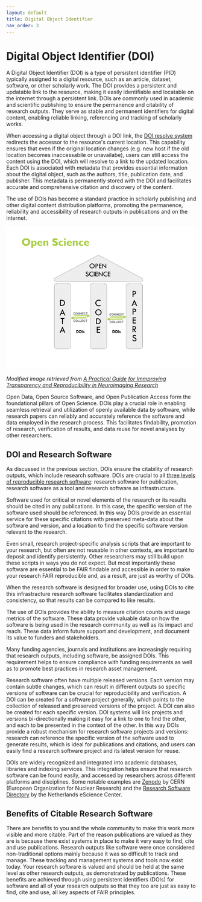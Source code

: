 ```yaml
---
layout: default
title: Digital Object Identifier
nav_order: 3
---
```


# Digital Object Identifier (DOI)

A Digital Object Identifier (DOI) is a type of persistent identifier (PID) typically assigned to a digital resource, such as an article, dataset, software, or other scholarly work. The DOI provides a persistent and updatable link to the resource, making it easily identifiable and locatable on the internet through a persistent link. DOIs are commonly used in academic and scientific publishing to ensure the permanence and citability of research outputs. They serve as stable and permanent identifiers for digital content, enabling reliable linking, referencing and tracking of scholarly works.  

When accessing a digital object through a DOI link, the [DOI resolve system](https://www.doi.org/) redirects the accessor to the resource's current location. This capability ensures that even if the original location changes (e.g. new host if the old location becomes inaccessabile or unavailabe), users can still access the content using the DOI, which will resolve to a link to the updated location. Each DOI is associated with metadata that provides essential information about the digital object, such as the authors, title, publication date, and publisher. This metadata is permanently stored with the DOI and facilitates accurate and comprehensive citation and discovery of the content.  

The use of DOIs has become a standard practice in scholarly publishing and other digital content distribution platforms, promoting the permanence, reliability and accessibility of research outputs in publications and on the internet.  

![doi-open-science](assets/img/doi-open-science.jpg)  

_Modified image retrieved from [A Practical Guide for Immproving Transparency and Reproducibility in Neuroimaging Research](https://doi.org/10.1371/journal.pbio.1002506​)_  

Open Data, Open Source Software, and Open Publication Access form the foundational pillars of Open Science. DOIs play a crucial role in enabling seamless retrieval and utilization of openly available data by software, while research papers can reliably and accurately reference the software and data employed in the research process. This facilitates findability, promotion of research, verification of results, and data reuse for novel analyses by other researchers.  

## DOI and Research Software

As discussed in the previous section, DOIs ensure the citability of research outputs, which include research software. DOIs are crucial to all [three levels of reproducible research software](https://mcmasterrs.github.io/lm_reproducible-rs/smp/smp.html#reproducibility-goal): research software for publication, research software as a tool and research software as infrastructure.  

Software used for critical or novel elements of the research or its results should be cited in any publications. In this case, the specific version of the software used should be referenced. In this way DOIs provide an essential service for these specific citations with preserved meta-data about the software and version, and a location to find the specific software version relevant to the research.  

Even small, research project-specific analysis scripts that are important to your research, but often are not reusable in other contexts, are important to deposit and identify persistently. Other researchers may still build upon these scripts in ways you do not expect. But most importantly these software are essential to be FAIR findable and accessible in order to make your research FAIR reproducible and, as a result, are just as worthy of DOIs.  

When the research software is designed for broader use, using DOIs to cite this infrastracture research software facilitates standardization and consistency, so that results can be compared to like results.  

The use of DOIs provides the ability to measure citation counts and usage metrics of the software. These data provide valuable data on how the software is being used in the research community as well as its impact and reach. These data inform future support and development, and document its value to funders and stakeholders.  

Many funding agencies, journals and institutions are increasingly requiring that research outputs, including software, be assigned DOIs. This requirement helps to ensure compliance with funding requirements as well as to promote best practices in research asset management.  

Research software often have multiple released versions. Each version may contain subtle changes, which can result in different outputs so specific versions of software can be crucial for reproducibility and verification. A DOI can be created for a software project generally, which points to the collection of released and preserved versions of the project. A DOI can also be created for each specific version. DOI systems will link projects and versions bi-directionally making it easy for a link to one to find the other, and each to be presented in the context of the other. In this way DOIs provide a robust mechanism for research software projects and versions: research can reference the specific version of the software used to generate results, which is ideal for publications and citations, and users can easily find a research software project and its latest version for reuse.  

DOIs are widely recognized and integrated into academic databases, libraries and indexing services. This integration helps ensure that research software can be found easily, and accessed by researchers across different platforms and disciplines. Some notable examples are [Zenodo](https://zenodo.org/) by CERN (European Organization for Nuclear Research) and the [Research Software Directory](https://research-software-directory.org/) by the Netherlands eScience Center.  

## Benefits of Citable Research Software

There are benefits to you and the whole community to make this work more visible and more citable. Part of the reason publications are valued as they are is because there exist systems in place to make it very easy to find, cite and use publications. Research outputs like software were once considered non-traditional options mainly because it was so difficult to track and manage. These tracking and management systems and tools now exist today. Your research software is valued and should be held at the same level as other research outputs, as demonstrated by publications. These benefits are achieved through using persistent identifiers (DOIs) for software and all of your research outputs so that they too are just as easy to find, cite and use, all key aspects of FAIR principles.  

